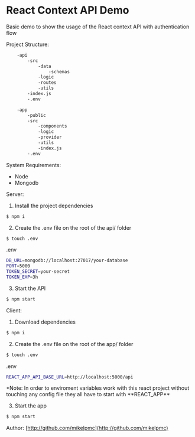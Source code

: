 # React Context API Demo

Basic demo to show the usage of the React context API with authentication flow

Project Structure:

```sh
    -api
        -src
            -data
                -schemas
            -logic
            -routes
            -utils
        -index.js
        -.env

    -app
        -public
        -src
            -components
            -logic
            -provider
            -utils
            -index.js
        -.env
```

System Requirements:

-   Node
-   Mongodb

Server:

1. Install the project dependencies

```sh
$ npm i
```

2. Create the .env file on the root of the api/ folder

```sh
$ touch .env
```

.env

```sh
DB_URL=mongodb://localhost:27017/your-database
PORT=5000
TOKEN_SECRET=your-secret
TOKEN_EXP=3h
```

3. Start the API

```sh
$ npm start
```

Client:

1. Download dependencies

```sh
$ npm i
```

2. Create the .env file on the root of the app/ folder

```sh
$ touch .env
```

.env

```sh
REACT_APP_API_BASE_URL=http://localhost:5000/api
```

\*Note: In order to enviroment variables work with this react project without touching any config file they all have to start with \*\*REACT_APP\*\*

3. Start the app

```sh
$ npm start
```

Author: [http://github.com/mikelpmc](http://github.com/mikelpmc)
